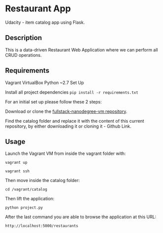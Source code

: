 # Restaurant App
Udacity - item catalog app using Flask.

## Description
This is a data-driven Restaurant Web Application where we can perform all CRUD operations.

## Requirements
Vagrant
VirtualBox
Python ~2.7
Set Up

Install all project dependencies
`pip install -r requirements.txt`

For an initial set up please follow these 2 steps:

Download or clone the [fullstack-nanodegree-vm repository](https://github.com/udacity/fullstack-nanodegree-vm).

Find the catalog folder and replace it with the content of this current repository, by either downloading it or cloning it - Github Link.

## Usage
Launch the Vagrant VM from inside the vagrant folder with:

`vagrant up`

`vagrant ssh`

Then move inside the catalog folder:

`cd /vagrant/catalog`



Then lift the application:

`python project.py`

After the last command you are able to browse the application at this URL:

`http://localhost:5000/restaurants`
